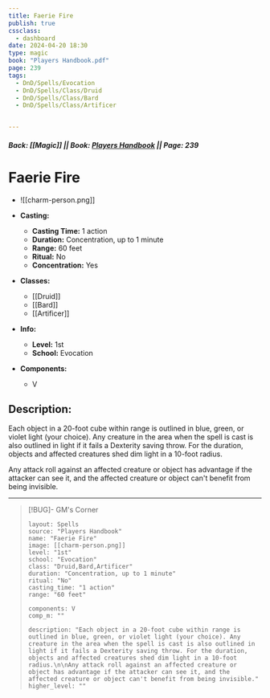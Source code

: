 ```yaml
---
title: Faerie Fire
publish: true
cssclass:
  - dashboard
date: 2024-04-20 18:30
type: magic
book: "Players Handbook.pdf"
page: 239
tags:
  - DnD/Spells/Evocation
  - DnD/Spells/Class/Druid
  - DnD/Spells/Class/Bard
  - DnD/Spells/Class/Artificer


---
```


##### Back: [[Magic]] || Book: [Players Handbook](https://drive.google.com/drive/folders/1O5bhpYizcIT5xxAoLOuzCRht_PVS7VSG?usp=sharing) || Page: 239

# Faerie Fire
- ![[charm-person.png]]
- **Casting:**
    - **Casting Time:** 1 action
    - **Duration:** Concentration, up to 1 minute
    - **Range:** 60 feet
    - **Ritual:** No
    - **Concentration:** Yes
- **Classes:**
    - [[Druid]]
    - [[Bard]]
    - [[Artificer]]

- **Info:**
    - **Level:** 1st
    - **School:** Evocation
- **Components:**
    - V


## Description:
Each object in a 20-foot cube within range is outlined in blue, green, or violet light (your choice). Any creature in the area when the spell is cast is also outlined in light if it fails a Dexterity saving throw. For the duration, objects and affected creatures shed dim light in a 10-foot radius.

Any attack roll against an affected creature or object has advantage if the attacker can see it, and the affected creature or object can't benefit from being invisible.



---

> [!BUG]- GM's Corner
>
> ```statblock
> layout: Spells
> source: "Players Handbook"
> name: "Faerie Fire"
> image: [[charm-person.png]]
> level: "1st"
> school: "Evocation"
> class: "Druid,Bard,Artificer"
> duration: "Concentration, up to 1 minute"
> ritual: "No"
> casting_time: "1 action"
> range: "60 feet"
>
> components: V
> comp_m: ""
>
> description: "Each object in a 20-foot cube within range is outlined in blue, green, or violet light (your choice). Any creature in the area when the spell is cast is also outlined in light if it fails a Dexterity saving throw. For the duration, objects and affected creatures shed dim light in a 10-foot radius.\n\nAny attack roll against an affected creature or object has advantage if the attacker can see it, and the affected creature or object can't benefit from being invisible."
> higher_level: ""
> ```
